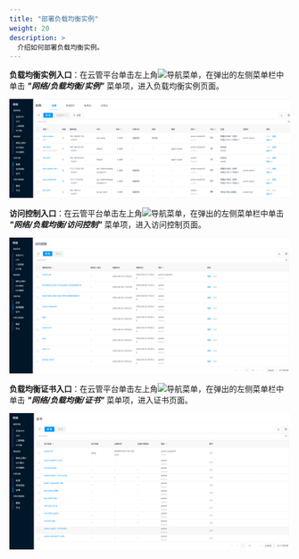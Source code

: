 ```yaml
---
title: "部署负载均衡实例"
weight: 20
description: >
  介绍如何部署负载均衡实例。
---
```


**负载均衡实例入口**：在云管平台单击左上角![](../../../images/intro/nav.png)导航菜单，在弹出的左侧菜单栏中单击 **_"网络/负载均衡/实例"_** 菜单项，进入负载均衡实例页面。

![](../../images/lb1.png)

**访问控制入口**：在云管平台单击左上角![](../../../images/intro/nav.png)导航菜单，在弹出的左侧菜单栏中单击 **_"网络/负载均衡/访问控制"_** 菜单项，进入访问控制页面。

![](../../images/lbacl1.png)

**负载均衡证书入口**：在云管平台单击左上角![](../../../images/intro/nav.png)导航菜单，在弹出的左侧菜单栏中单击 **_"网络/负载均衡/证书"_** 菜单项，进入证书页面。

![](../../images/lbcert1.png)